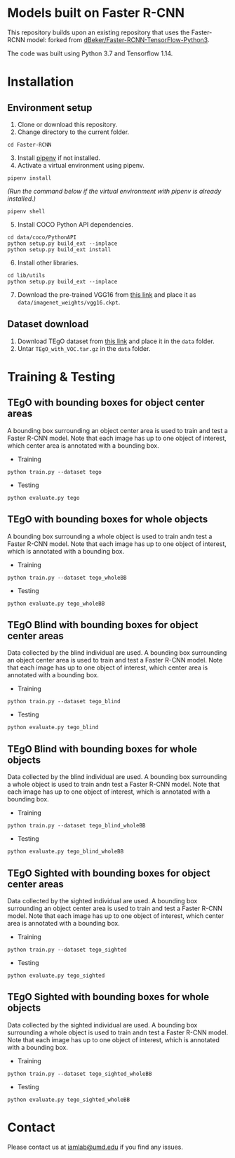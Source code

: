 # Models built on Faster R-CNN
This repository builds upon an existing repository that uses the Faster-RCNN model: forked from [dBeker/Faster-RCNN-TensorFlow-Python3](https://github.com/vincent317/Faster-RCNN-TensorFlow-Python3).

The code was built using Python 3.7 and Tensorflow 1.14.


# Installation
## Environment setup
1. Clone or download this repository.
2. Change directory to the current folder.
  ```
  cd Faster-RCNN
  ```
3. Install [pipenv](https://pipenv.pypa.io/en/latest/install/) if not installed.
4. Activate a virtual environment using pipenv.
  ```
  pipenv install
  ```
  *(Run the command below if the virtual environment with pipenv is already installed.)*
  ```
  pipenv shell
  ```
5. Install COCO Python API dependencies.
  ```
  cd data/coco/PythonAPI  
  python setup.py build_ext --inplace
  python setup.py build_ext install 
  ```
6. Install other libraries.
  ```
  cd lib/utils
  python setup.py build_ext --inplace
  ```
7. Download the pre-trained VGG16 from [this link](http://download.tensorflow.org/models/vgg_16_2016_08_28.tar.gz) and place it as `data/imagenet_weights/vgg16.ckpt`.


## Dataset download
1. Download TEgO dataset from [this link](https://drive.google.com/file/d/18CuMGlRzkmN9rouzWA-eql3-Wm1eLw7K/view?usp=sharing) and place it in the `data` folder.
2. Untar `TEgO_with_VOC.tar.gz` in the `data` folder.


# Training & Testing
## TEgO with bounding boxes for object center areas
A bounding box surrounding an object center area is used to train and test a Faster R-CNN model. Note that each image has up to one object of interest, which center area is annotated with a bounding box.

* Training
```
python train.py --dataset tego
```

* Testing
```
python evaluate.py tego
```

## TEgO with bounding boxes for whole objects
A bounding box surrounding a whole object is used to train andn test a Faster R-CNN model. Note that each image has up to one object of interest, which is annotated with a bounding box.
* Training
```
python train.py --dataset tego_wholeBB
```

* Testing
```
python evaluate.py tego_wholeBB
```

## TEgO Blind with bounding boxes for object center areas
Data collected by the blind individual are used. A bounding box surrounding an object center area is used to train and test a Faster R-CNN model. Note that each image has up to one object of interest, which center area is annotated with a bounding box.

* Training
```
python train.py --dataset tego_blind
```

* Testing
```
python evaluate.py tego_blind
```

## TEgO Blind with bounding boxes for whole objects
Data collected by the blind individual are used. A bounding box surrounding a whole object is used to train andn test a Faster R-CNN model. Note that each image has up to one object of interest, which is annotated with a bounding box.

* Training
```
python train.py --dataset tego_blind_wholeBB
```

* Testing
```
python evaluate.py tego_blind_wholeBB
```

## TEgO Sighted with bounding boxes for object center areas
Data collected by the sighted individual are used. A bounding box surrounding an object center area is used to train and test a Faster R-CNN model. Note that each image has up to one object of interest, which center area is annotated with a bounding box.

* Training
```
python train.py --dataset tego_sighted
```

* Testing
```
python evaluate.py tego_sighted
```

## TEgO Sighted with bounding boxes for whole objects
Data collected by the sighted individual are used. A bounding box surrounding a whole object is used to train andn test a Faster R-CNN model. Note that each image has up to one object of interest, which is annotated with a bounding box.

* Training
```
python train.py --dataset tego_sighted_wholeBB
```

* Testing
```
python evaluate.py tego_sighted_wholeBB
```

# Contact
Please contact us at iamlab@umd.edu if you find any issues.